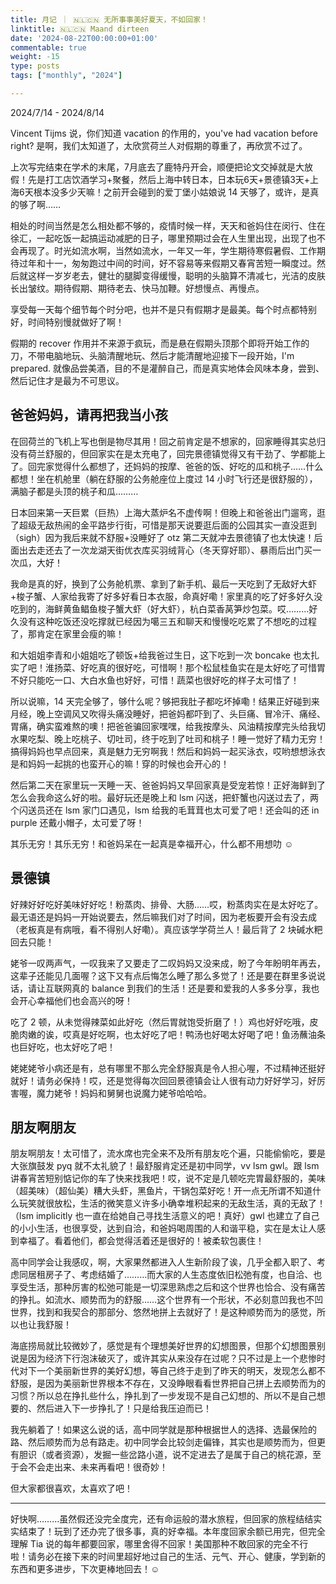 ```yaml
---
title: 月记 ｜ 🇳🇱🇨🇳 无所事事美好夏天，不如回家！
linktitle: 🇳🇱🇨🇳 Maand dirteen
date: '2024-08-22T00:00:00+01:00'
commentable: true
weight: -15
type: posts
tags: ["monthly", "2024"]

---
```


2024/7/14 - 2024/8/14

Vincent Tijms 说，你们知道 vacation 的作用的，you've had vacation before right? 是啊，我们太知道了，太欣赏荷兰人对假期的尊重了，再欣赏不过了。

上次写完结束在学术的末尾，7月底去了鹿特丹开会，顺便把论文交掉就是大放假！先是打工店饮酒学习+聚餐，然后上海中转日本，日本玩6天+景德镇3天+上海6天根本没多少天嘛！之前开会碰到的爱丁堡小姑娘说 14 天够了，或许，是真的够了啊……

相处的时间当然是怎么相处都不够的，疫情时候一样，天天和爸妈住在闵行、住在徐汇，一起吃饭一起搞运动减肥的日子，哪里预期过会在人生里出现，出现了也不会再现了。时光如流水啊，当然如流水，一年又一年，学生期待寒假暑假、工作期待过年和十一，匆匆跑过中间的时间，好不容易等来假期又春宵苦短一瞬度过。然后就这样一岁岁老去，健壮的腿脚变得缓慢，聪明的头脑算不清减七，光洁的皮肤长出皱纹。期待假期、期待老去、快马加鞭。好想慢点、再慢点。

享受每一天每个细节每个时分吧，也并不是只有假期才是最美。每个时点都特别好，时间特别慢就做好了啊！

假期的 recover 作用并不来源于疯玩，而是悬在假期头顶那个即将开始工作的刀，不带电脑地玩、头脑清醒地玩、然后才能清醒地迎接下一段开始，I'm prepared. 就像品尝美酒，目的不是灌醉自己，而是真实地体会风味本身，尝到、然后记住才是最为不可思议。


##  爸爸妈妈，请再把我当小孩

在回荷兰的飞机上写也倒是物尽其用！回之前肯定是不想家的，回家睡得其实总归没有荷兰舒服的，但回家实在是太充电了，回完景德镇觉得又有干劲了、学都能上了。回完家觉得什么都想了，还妈妈的按摩、爸爸的饭、好吃的瓜和桃子……什么都想！坐在机舱里（躺在舒服的公务舱座位上度过 14 小时飞行还是很舒服的），满脑子都是头顶的桃子和瓜………

日本回来第一天巨累（巨热）上海大蒸炉名不虚传啊！但晚上和爸爸出门遛弯，逛了超级无敌热闹的金平路步行街，可惜是那天说要逛后面的公园其实一直没逛到（sigh）因为我后来就不舒服+没睡好了 otz 第二天就冲去景德镇了也太快速！后面出去走还去了一次龙湖天街优衣库买羽绒背心（冬天穿好耶）、暴雨后出门买一次瓜，大好！

我命是真的好，换到了公务舱机票、拿到了新手机、最后一天吃到了无敌好大虾+梭子蟹、人家给我寄了好多好看日本衣服，命真好嘞！家里真的吃了好多好久没吃到的，海鲜黄鱼鲳鱼梭子蟹大虾（好大虾），杭白菜香莴笋炒包菜。哎………好久没有这种吃饭还没吃撑就已经因为噶三五和聊天和慢慢吃吃累了不想吃的过程了，那肯定在家里会瘦的嘛！

和大姐姐李青和小姐姐吃了顿饭+给我爸过生日，这下吃到一次 boncake 也太扎实了吧！淮扬菜、好吃真的很好吃，可惜啊！那个松鼠桂鱼实在是太好吃了可惜胃不好只能吃一口、大白水鱼也好好，可惜！蔬菜也很好吃的样子太可惜了！

所以说嘛，14 天完全够了，够什么呢？够把我肚子都吃坏掉嘞！结果正好碰到来月经，晚上空调风又吹得头痛没睡好，把爸妈都吓到了、头巨痛、冒冷汗、痛经、胃痛，确实蛮难熬的噢！把爸爸骗回家嘿嘿，给我按摩头、风油精按摩完头给我切水果吃梨、晚上吃桃子、切吐司，终于吃到了吐司和桃子！睡一觉好了精力无穷！搞得妈妈也早点回来，真是魅力无穷啊我！然后和妈妈一起买泳衣，哎哟想想泳衣是和妈妈一起挑的也蛮开心的嘛！穿的时候也会开心的！

然后第二天在家里玩一天睡一天、爸爸妈妈又早回家真是受宠若惊！正好海鲜到了怎么会我命这么好的啦。最好玩还是晚上和 lsm 闪送，把虾蟹也闪送过去了，两个闪送员还在 lsm 家门口遇见，lsm 给我的毛茸茸也太可爱了吧！还会叫的还 in purple 还戴小帽子，太可爱了呀！

其乐无穷！其乐无穷！和爸妈呆在一起真是幸福开心，什么都不用想叻 ☺️


##  景德镇

好辣好好吃好美味好好吃！粉蒸肉、排骨、大肠……哎，粉蒸肉实在是太好吃了。最无语还是妈妈一开始说要去，然后嘛我们对了时间，因为老板要开会有没去成（老板真是有病哦，看不得别人好嘞）。真应该学学荷兰人！最后背了 2 块碱水粑回去只能！

姥爷一叹两声气，一叹我来了又要走了二叹妈妈又没来成，盼了今年盼明年再去，这辈子还能见几面喔？这下又有点后悔怎么睡了那么多觉了！还是要在群里多说说话，请让互联网真的 balance 到我们的生活！还是要和爱我的人多多分享，我也会开心幸福他们也会高兴的呀！

吃了 2 顿，从未觉得辣菜如此好吃（然后胃就饱受折磨了！）鸡也好好吃哦，皮脆肉嫩的诶，哎真是好吃啊，也太好吃了吧！鸭汤也好喝太好喝了吧！鱼汤蘸油条也巨好吃，也太好吃了吧！

姥姥姥爷小病还是有，总有哪里不那么完全舒服真是令人担心喔，不过精神还挺好就好！请务必保持！哎，还是觉得每次回回景德镇会让人很有动力好好学习，好厉害喔，魔力姥爷！妈妈和舅舅也说魔力姥爷哈哈哈。


##  朋友啊朋友

朋友啊朋友！太可惜了，流水席也完全来不及所有朋友吃个遍，只能偷偷吃，要是大张旗鼓发 pyq 就不太礼貌了！最舒服肯定还是初中同学，vv lsm gwl。跟 lsm 讲春宵苦短别惦记你的车了快来找我吧！哎，说不定是几顿吃完胃最舒服的，美味（超美味）（超仙美）糟大头虾，黑鱼片，干锅包菜好吃！开一点无所谓不知道什么玩笑就很放松，生活的微笑意义许多小确幸堆积起来的无敌生活，真的无敌了！（lsm implicitly 也一直在给她自己寻找生活意义的吧！真好）gwl 也建立了自己的小小生活，也很享受，达到自洽，和爸妈喝周围的人和谐平稳，实在是太让人感到幸福了。看着他们，都会觉得活着还是很好的！被柔软包裹住！

高中同学会让我感叹，啊，大家果然都进入人生新阶段了诶，几乎全都入职了、考虑同居租房子了、考虑结婚了………而大家的人生态度依旧松弛有度，也自洽、也享受生活，那种厉害的松弛可能是一切深思熟虑之后和这个世界也恰合、没有痛苦的挣扎。如流水、顺势而为的舒服……这个世界有一个形状，不必刻意凹我也不凹世界，找到和我契合的那部分、悠然地拼上去就好了！是这种顺势而为的感觉，所以也让我舒服！

海底捞局就比较微妙了，感觉是有个理想美好世界的幻想图景，但那个幻想图景别说是因为经济下行泡沫破灭了，或许其实从来没存在过呢？只不过是上一个悲惨时代对下一个美丽新世界的美好幻想，等自己终于走到了昨天的明天，发现怎么都不舒服，是因为美丽新世界根本不存在，又没睁眼看看世界把自己拼上去顺势而为的习惯？所以总在挣扎些什么，挣扎到了一步发现不是自己幻想的、所以不是自己想要的、然后进入下一步挣扎了！只是给我压迫而已！

我先躺着了！如果这么说的话，高中同学就是那种根据世人的选择、选最保险的路、然后顺势而为总有路走。初中同学会比较剑走偏锋，其实也是顺势而为，但更有胆识（或者资源），发掘一些岔路小道，说不定进去了是属于自己的桃花源，至于会不会走出来、未来再看吧！很奇妙！

但大家都很喜欢，太喜欢了吧！

---

好快啊………虽然假还没完全度完，还有命运般的潜水旅程，但回家的旅程结结实实结束了！玩到了还办完了很多事，真的好幸福。本年度回家余额已用完，但完全理解 Tia 说的每年都要回家，哪里舍得不回家！美国那种不敢回家的完全不行啦！请务必在接下来的时间里超好地过自己的生活、元气、开心、健康，学到新的东西和更多进步，下次更棒地回去！☺️